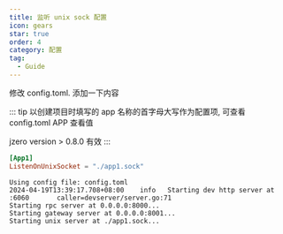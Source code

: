 ```yaml
---
title: 监听 unix sock 配置
icon: gears
star: true
order: 4
category: 配置
tag:
  - Guide
---
```


修改 config.toml. 添加一下内容

::: tip 以创建项目时填写的 app 名称的首字母大写作为配置项, 可查看 config.toml APP 查看值

jzero version > 0.8.0 有效
:::

```toml
[App1]
ListenOnUnixSocket = "./app1.sock"
```

```shell
Using config file: config.toml
2024-04-19T13:39:17.708+08:00    info   Starting dev http server at :6060       caller=devserver/server.go:71
Starting rpc server at 0.0.0.0:8000...
Starting gateway server at 0.0.0.0:8001...
Starting unix server at ./app1.sock...

```